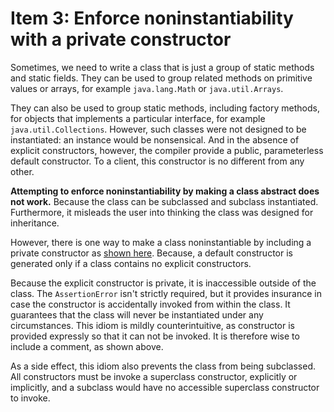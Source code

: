 # Item 3: Enforce noninstantiability with a private constructor

Sometimes, we need to write a class that is just a group of static methods and static fields.
They can be used to group related methods on primitive values or arrays, for example `java.lang.Math` or
`java.util.Arrays`.

They can also be used to group static methods, including factory methods, for objects that implements a particular interface, for example `java.util.Collections`.
However, such classes were not designed to be instantiated: an instance would be nonsensical. And in the absence of explicit constructors, however, the compiler provide a public, parameterless default constructor.
To a client, this constructor is no different from any other.

**Attempting to enforce noninstantiability by making a class abstract does not work.** Because the class can be subclassed and subclass instantiated.
Furthermore, it misleads the user into thinking the class was designed for inheritance.

However, there is one way to make a class noninstantiable by including a private constructor as [shown here](https://github.com/farruhx/java-best-practices/tree/master/src/item4/noninstantiable). Because, a default constructor is generated only if a class contains no explicit constructors.

Because the explicit constructor is private, it is inaccessible outside of the class. The `AssertionError` isn't strictly required, but it provides insurance in case the constructor is accidentally invoked from within the class.
It guarantees that the class will never be instantiated under any circumstances. This idiom is mildly counterintuitive, as constructor is provided expressly so that it can not be invoked. It is therefore wise to include a comment, as shown above.

As a side effect, this idiom also prevents the class from being subclassed. All constructors must be invoke a superclass constructor, explicitly or implicitly, and a subclass would have no accessible superclass constructor to invoke.




